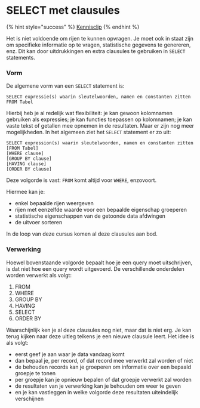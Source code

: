 # SELECT met clausules

{% hint style="success" %}
[Kennisclip](https://ap.cloud.panopto.eu/Panopto/Pages/Viewer.aspx?id=3e0ba6f3-fc38-4dec-950e-adc5007c0443)
{% endhint %}

Het is niet voldoende om rijen te kunnen opvragen. Je moet ook in staat zijn om specifieke informatie op te vragen, statistische gegevens te genereren, enz. Dit kan door uitdrukkingen en extra clausules te gebruiken in `SELECT` statements.

### Vorm

De algemene vorm van een `SELECT` statement is:

```
SELECT expressie(s) waarin sleutelwoorden, namen en constanten zitten FROM Tabel
```

Hierbij heb je al redelijk wat flexibiliteit: je kan gewoon kolomnamen gebruiken als expressies; je kan functies toepassen op kolomnamen; je kan vaste tekst of getallen mee opnemen in de resultaten. Maar er zijn nog meer mogelijkheden. In het algemeen ziet het `SELECT` statement er zo uit:

```
SELECT expression(s) waarin sleutelwoorden, namen en constanten zitten
[FROM Tabel]
[WHERE clause]
[GROUP BY clause]
[HAVING clause]
[ORDER BY clause]
```

Deze volgorde is vast: `FROM` komt altijd voor `WHERE`, enzovoort.

Hiermee kan je:

* enkel bepaalde rijen weergeven
* rijen met eenzelfde waarde voor een bepaalde eigenschap groeperen
* statistische eigenschappen van de getoonde data afdwingen
* de uitvoer sorteren

In de loop van deze cursus komen al deze clausules aan bod.

### Verwerking

Hoewel bovenstaande volgorde bepaalt hoe je een query moet uitschrijven, is dat niet hoe een query wordt uitgevoerd. De verschillende onderdelen worden verwerkt als volgt:

1. FROM
2. WHERE
3. GROUP BY
4. HAVING
5. SELECT
6. ORDER BY

Waarschijnlijk ken je al deze clausules nog niet, maar dat is niet erg. Je kan terug kijken naar deze uitleg telkens je een nieuwe clausule leert. Het idee is als volgt:

* eerst geef je aan waar je data vandaag komt
* dan bepaal je, per record, of dat record mee verwerkt zal worden of niet
* de behouden records kan je groeperen om informatie over een bepaald groepje te tonen
* per groepje kan je opnieuw bepalen of dat groepje verwerkt zal worden
* de resultaten van je verwerking kan je behouden om weer te geven
* en je kan vastleggen in welke volgorde deze resultaten uiteindelijk verschijnen
